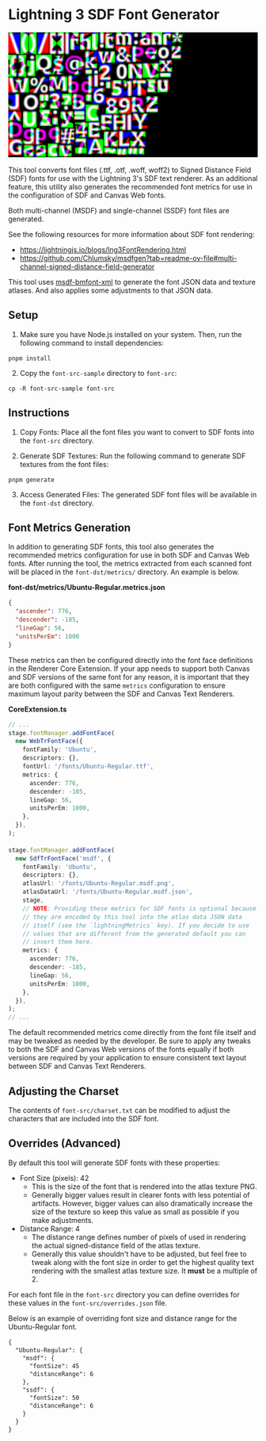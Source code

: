 # Lightning 3 SDF Font Generator

![Multi-Channel Signed Distance Field Atlass of the Ubuntu font](./header.png)

This tool converts font files (.ttf, .otf, .woff, woff2) to Signed Distance Field (SDF) fonts for use with the Lightning 3's SDF text renderer. As an additional feature, this utility also generates the recommended font metrics for use in the configuration of SDF and Canvas Web fonts.

Both multi-channel (MSDF) and single-channel (SSDF) font files are generated.

See the following resources for more information about SDF font rendering:
- https://lightningjs.io/blogs/lng3FontRendering.html
- https://github.com/Chlumsky/msdfgen?tab=readme-ov-file#multi-channel-signed-distance-field-generator

This tool uses [msdf-bmfont-xml](https://github.com/soimy/msdf-bmfont-xml) to generate the font JSON data and texture atlases. And also applies some adjustments to that JSON data.

## Setup

1. Make sure you have Node.js installed on your system. Then, run the following command to install dependencies:

```
pnpm install
```

2. Copy the `font-src-sample` directory to `font-src`:

```
cp -R font-src-sample font-src
```

## Instructions

1. Copy Fonts: Place all the font files you want to convert to SDF fonts into the `font-src` directory.

2. Generate SDF Textures: Run the following command to generate SDF textures from the font files:

```
pnpm generate
```

3. Access Generated Files: The generated SDF font files will be available in the `font-dst` directory.

## Font Metrics Generation

In addition to generating SDF fonts, this tool also generates the recommended
metrics configuration for use in both SDF and Canvas Web fonts. After running
the tool, the metrics extracted from each scanned font will be placed in the
`font-dst/metrics/` directory. An example is below.

**font-dst/metrics/Ubuntu-Regular.metrics.json**
```json
{
  "ascender": 776,
  "descender": -185,
  "lineGap": 56,
  "unitsPerEm": 1000
}
```

These metrics can then be configured directly into the font face definitions
in the Renderer Core Extension. If your app needs to support both Canvas and
SDF versions of the same font for any reason, it is important that they are both
configured with the same `metrics` configuration to ensure maximum layout parity
between the SDF and Canvas Text Renderers.

**CoreExtension.ts**
```ts
// ...
stage.fontManager.addFontFace(
  new WebTrFontFace({
    fontFamily: 'Ubuntu',
    descriptors: {},
    fontUrl: '/fonts/Ubuntu-Regular.ttf',
    metrics: {
      ascender: 776,
      descender: -185,
      lineGap: 56,
      unitsPerEm: 1000,
    },
  }),
);

stage.fontManager.addFontFace(
  new SdfTrFontFace('msdf', {
    fontFamily: 'Ubuntu',
    descriptors: {},
    atlasUrl: '/fonts/Ubuntu-Regular.msdf.png',
    atlasDataUrl: '/fonts/Ubuntu-Regular.msdf.json',
    stage,
    // NOTE: Providing these metrics for SDF fonts is optional because
    // they are encoded by this tool into the atlas data JSON data
    // itself (see the `lightningMetrics` key). If you decide to use
    // values that are different from the generated default you can
    // insert them here.
    metrics: {
      ascender: 776,
      descender: -185,
      lineGap: 56,
      unitsPerEm: 1000,
    },
  }),
);
// ...
```

The default recommended metrics come directly from the font file itself and may
be tweaked as needed by the developer. Be sure to apply any tweaks to both the
SDF and Canvas Web versions of the fonts equally if both versions are required
by your application to ensure consistent text layout between SDF and Canvas
Text Renderers.

## Adjusting the Charset

The contents of `font-src/charset.txt` can be modified to adjust the characters
that are included into the SDF font.

## Overrides (Advanced)

By default this tool will generate SDF fonts with these properties:
- Font Size (pixels): 42
  - This is the size of the font that is rendered into the atlas texture PNG.
  - Generally bigger values result in clearer fonts with less potential of artifacts. However, bigger values can also dramatically increase the size of the texture so keep this value as small as possible if you make adjustments.
- Distance Range: 4
  - The distance range defines number of pixels of used in rendering the actual signed-distance field of the atlas texture.
  - Generally this value shouldn't have to be adjusted, but feel free to tweak along with the font size in order to get the highest quality text rendering with the smallest atlas texture size. It **must** be a multiple of 2.

For each font file in the `font-src` directory you can define overrides for these values in the `font-src/overrides.json` file.

Below is an example of overriding font size and distance range for the Ubuntu-Regular font.

```
{
  "Ubuntu-Regular": {
    "msdf": {
      "fontSize": 45
      "distanceRange": 6
    },
    "ssdf": {
      "fontSize": 50
      "distanceRange": 6
    }
  }
}
```
